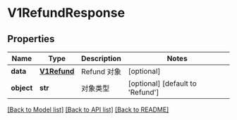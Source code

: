 # V1RefundResponse

## Properties
Name | Type | Description | Notes
------------ | ------------- | ------------- | -------------
**data** | [**V1Refund**](V1Refund.md) | Refund 对象 | [optional] 
**object** | **str** | 对象类型 | [optional] [default to 'Refund']

[[Back to Model list]](../README.md#documentation-for-models) [[Back to API list]](../README.md#documentation-for-api-endpoints) [[Back to README]](../README.md)


